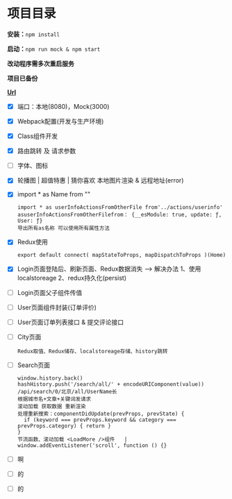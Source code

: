 # 项目目录

**安装：**`npm install`

**启动：**`npm run mock & npm start`

**改动程序需多次重启服务**

**项目已备份**

**[Url](https://coding.imooc.com/class/chapter/313.html#Anchor](https://coding.imooc.com/class/chapter/313.html#Anchor))**

* [X] 端口：本地(8080)，Mock(3000)
* [X] Webpack配置(开发与生产环境)
* [X] Class组件开发
* [X] 路由跳转 及 请求参数
* [ ] 字体、图标
* [X] 轮播图 | 超值特惠 | 猜你喜欢 本地图片渲染 &  远程地址(error)
* [X] import * as Name from ""

  ```
  import * as userInfoActionsFromOtherFile from'../actions/userinfo'
  asuserInfoActionsFromOtherFilefrom： {__esModule: true, update: ƒ, User: ƒ}
  导出所有as名称 可以使用所有属性方法
  ```
* [X] Redux使用

  ```
  export default connect( mapStateToProps, mapDispatchToProps )(Home)
  ```
* [X] Login页面登陆后、刷新页面、Redux数据消失 --> 解决办法  1、使用localstoreage  2、redux持久化(persist)
* [ ] Login页面父子组件传值
* [ ] User页面组件封装(订单评价)
* [ ] User页面订单列表接口 & 提交评论接口
* [ ] City页面

  ```
  Redux取值、Redux储存、localstoreage存储、history跳转
  ```
* [ ] Search页面

  ```
  window.history.back()
  hashHistory.push('/search/all/' + encodeURIComponent(value))
  /api/search/0/北京/all/UserName长
  根据城市名+文章+关键词发请求
  滚动加载 获取数据 重新渲染
  处理重新搜索：componentDidUpdate(prevProps, prevState) {
  	if (keyword === prevProps.keyword && category === prevProps.category) { return } 
  }
  节流函数、滚动加载 <LoadMore />组件   |  window.addEventListener('scroll', function () {}
  ```
* [ ] 啊
* [ ] 的
* [ ] 的
